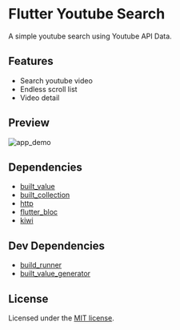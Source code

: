 # Flutter Youtube Search

A simple youtube search using Youtube API Data.

## Features

* Search youtube video
* Endless scroll list
* Video detail

## Preview

![app_demo](./screenshots/fys.gif)

## Dependencies
* [built_value](https://pub.dev/packages/built_value)
* [built_collection](https://pub.dev/packages/built_collection)
* [http](https://pub.dev/packages/http)
* [flutter_bloc](https://pub.dev/packages/flutter_bloc)
* [kiwi](https://pub.dev/packages/kiwi)

## Dev Dependencies
* [build_runner](https://pub.dev/packages/build_runner)
* [built_value_generator](https://pub.dev/packages/built_value_generator)

## License
Licensed under the [MIT license](https://opensource.org/licenses/MIT).